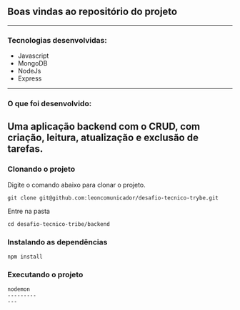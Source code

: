 ## Boas vindas ao repositório do projeto
---
### Tecnologias desenvolvidas:
 - Javascript
 - MongoDB
 - NodeJs
 - Express
---
### O que foi desenvolvido:
  Uma aplicação backend com o CRUD, com criação, leitura, atualização e exclusão de tarefas.
---

### Clonando o projeto
Digite o comando abaixo para clonar o projeto.
```
git clone git@github.com:leoncomunicador/desafio-tecnico-trybe.git
```
Entre na pasta
```
cd desafio-tecnico-tribe/backend
```
### Instalando as dependências
```
npm install
```
### Executando o projeto
```
nodemon
---------
---
